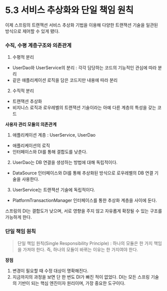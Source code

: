# 5.3 서비스 추상화와 단일 책임 원칙 

이제 스프링의 트랜잭션 서비스 추상화 기법을 이용해 다양한 트랜잭션 기술을 일관된 방식으로 제어할 수 있게 됐다. 

### 수직, 수평 계층구조와 의존관계

1. 수평적 분리
 - UserDao와 UserService의 분리 : 각각 담당하는 코드의 기능적인 관심에 따라 분리
 - 같은 애플리케이션 로직을 담은 코드지만 내용에 따라 분리

2. 수직적 분리
 - 트랜잭션 추상화
 - 비지니스 로직과 로우레벨의 트랜잭션 기술이라는 아예 다른 계층의 특성을 갖는 코드


**사용자 관리 모듈의 의존관계**
1. 애플리케이션 계층 : UserService, UserDao
- 애플리케이션의 로직
- 인터페이스와 DI를 통해 결합도를 낮춘다.

2. UserDao는 DB 연결을 생성하는 방법에 대해 독립적이다.
 - DataSource 인터페이스와 DI를 통해 추상화된 방식으로 로우레벨의 DB 연결 기술을 사용한다.

3. UserService는 트랜잭션 기술에 독립적이다.
- PlatformTransactionManager 인터페이스를 통한 추상화 계층을 사이에 둔다.

스프링의 DI는 결합도가 낮으며, 서로 영향을 주지 않고 자유롭게 확장될 수 있는 구조를 가능하게 한다.

### 단일 책임 원칙

> 단일 책임 원칙(Single Responsibility Principle) : 
하나의 모듈은 한 가지 책임을 가져야 한다. 즉, 하나의 모듈이 바뀌는 이유는 한 가지여야 한다.


**장점**
1. 변경이 필요할 때 수정 대상이 명확해진다. 
2. 지금까지의 과정을 보면 단 한 번도 DI가 빠진 적이 없었다.
DI는 모든 스프링 기술의 기반이 되는 핵심 엔진이자 원리이며, 가장 중요한 도구이다.


